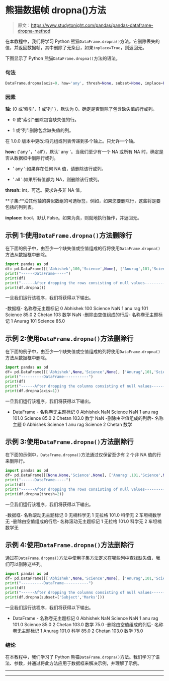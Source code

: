 # 熊猫数据帧 dropna()方法

> 原文：<https://www.studytonight.com/pandas/pandas-dataframe-dropna-method>

在本教程中，我们将学习 Python 熊猫`DataFrame.dropna()`方法。它删除丢失的值，并返回数据帧，其中删除了无条目，如果`inplace=True`，则返回无。

下图显示了 Python 熊猫`DataFrame.dropna()`方法的语法。

### 句法

```py
DataFrame.dropna(axis=0, how='any', thresh=None, subset=None, inplace=False)
```

### 因素

**轴:** {0 或'索引'，1 或'列' }，默认为 0。确定是否删除了包含缺失值的行或列。

*   0 或“索引”:删除包含缺失值的行。

*   1 或“列”:删除包含缺失值的列。

在 1.0.0 版本中更改:将元组或列表传递到多个轴上。只允许一个轴。

**how:** {'any '，' all'}，默认' any '。当我们至少有一个 NA 或所有 NA 时，确定是否从数据框中删除行或列。

*   ' any ':如果存在任何 NA 值，请删除该行或列。

*   ' all ':如果所有值都为 NA，则删除该行或列。

**thresh:** int，可选。要求许多非 NA 值。

**子集:**沿其他轴的类似数组的可选标签，例如，如果您要删除行，这些将是要包括的列列表。

**inplace:** bool，默认 False。如果为真，则就地执行操作，并返回无。

## 示例 1:使用`DataFrame.dropna()`方法删除行

在下面的例子中，由至少一个缺失值或空值组成的行将使用`DataFrame.dropna()`方法从数据框中删除。

```py
import pandas as pd
df= pd.DataFrame([['Abhishek',100,'Science',None], ['Anurag',101,'Science',85],['Chetan',103,'Maths',None]], columns=['Name', 'Roll No', 'Subject', 'Marks'])
print("------DataFrame-----")
print(df)
print("------After dropping the rows consisting of null values---------")
print(df.dropna())
```

一旦我们运行该程序，我们将获得以下输出。

-数据框-
名称卷无主题标记
0 Abhishek 100 Science NaN
1 anu rag 101 Science 85.0
2 Chetan 103 数学 NaN
-删除由空值组成的行后-
名称卷无主题标记
1 Anurag 101 Science 85.0

## 示例 2:使用`DataFrame.dropna()`方法删除行

在下面的例子中，由至少一个缺失值或空值组成的列将使用`DataFrame.dropna()`方法从数据框中删除。

```py
import pandas as pd
df= pd.DataFrame([['Abhishek',None,'Science',None], ['Anurag',101,'Science',85],['Chetan',103,'Maths',None]], columns=['Name', 'Roll No', 'Subject', 'Marks'])
print("----------DataFrame-----------")
print(df)
print("------After dropping the columns consisting of null values---------")
print(df.dropna(axis=1))
```

一旦我们运行该程序，我们将获得以下输出。

- DataFrame -
名称卷无主题标记
0 Abhishek NaN Science NaN
1 anu rag 101.0 Science 85.0
2 Chetan 103.0 数学 NaN
-删除由空值组成的列后-
名称主题
0 Abhishek Science
1 anu rag Science
2 Chetan 数学

## 示例 3:使用`DataFrame.dropna()`方法删除行

在下面的示例中，`DataFrame.dropna()`方法通过仅保留至少有 2 个非 NA 值的行来删除行。

```py
import pandas as pd
df= pd.DataFrame([[None,None,'Science',None], ['Anurag',101,'Science',None],['Chetan',None,'Maths',None]], columns=['Name', 'Roll No', 'Subject', 'Marks'])
print("------DataFrame-----")
print(df)
print("------After dropping the rows consisting of null values---------")
print(df.dropna(thresh=2))
```

一旦我们运行该程序，我们将获得以下输出。

-数据框-
名称滚动无主题标记
0 无楠科学无
1 无拉格 101.0 科学无
2 车坦楠数学无
-删除由空值组成的行后-
名称滚动无主题标记
1 无拉格 101.0 科学无
2 车坦楠数学无

## 示例 4:使用`DataFrame.dropna()`方法删除行

通过在`DataFrame.dropna()`方法中使用子集方法定义在哪些列中查找缺失值，我们可以删除这些列。

```py
import pandas as pd
df= pd.DataFrame([['Abhishek',None,'Science',None], ['Anurag',101,'Science',85],['Chetan',103,'Maths',75]], columns=['Name', 'Roll No', 'Subject', 'Marks'])
print("----------DataFrame-----------")
print(df)
print("------After dropping the columns consisting of null values---------")
print(df.dropna(subset=['Subject','Marks']))
```

一旦我们运行该程序，我们将获得以下输出。

- DataFrame -
名称卷无主题标记
0 Abhishek NaN Science NaN
1 anu rag 101.0 Science 85.0
2 Chetan 103.0 数学 75.0
-删除由空值组成的列后-
名称卷无主题标记
1 Anurag 101.0 科学 85.0
2 Chetan 103.0 数学 75.0

### 结论

在本教程中，我们学习了 Python 熊猫`DataFrame.dropna()`方法。我们学习了语法、参数，并通过将此方法应用于数据框来解决示例，并理解了示例。

* * *

* * *